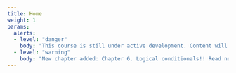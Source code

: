 ```yaml
---
title: Home
weight: 1
params: 
  alerts: 
  - level: "danger"
    body: "This course is still under active development. Content will regularly be added and updated. Check regularly for updates!"
  - level: "warning"
    body: "New chapter added: Chapter 6. Logical conditionals!! Read now 🤓"
---
```

